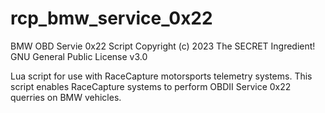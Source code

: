 # rcp_bmw_service_0x22
BMW OBD Servie 0x22 Script
Copyright (c) 2023 The SECRET Ingredient!
GNU General Public License v3.0

Lua script for use with RaceCapture motorsports telemetry systems. This script enables RaceCapture systems to perform OBDII Service 0x22 querries on BMW vehicles.
